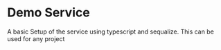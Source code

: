 # Demo Service

A basic Setup of the service using typescript and sequalize. This can be used for any project